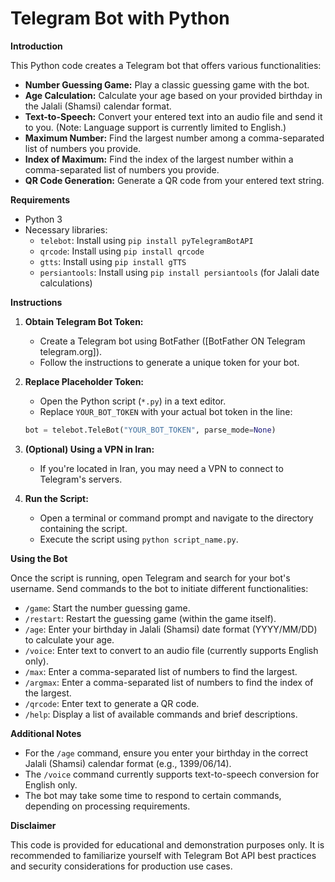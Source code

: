 # Telegram Bot with Python

**Introduction**

This Python code creates a Telegram bot that offers various functionalities:

- **Number Guessing Game:** Play a classic guessing game with the bot.
- **Age Calculation:** Calculate your age based on your provided birthday in the Jalali (Shamsi) calendar format.
- **Text-to-Speech:** Convert your entered text into an audio file and send it to you. (Note: Language support is currently limited to English.)
- **Maximum Number:** Find the largest number among a comma-separated list of numbers you provide.
- **Index of Maximum:** Find the index of the largest number within a comma-separated list of numbers you provide.
- **QR Code Generation:** Generate a QR code from your entered text string.

**Requirements**

- Python 3
- Necessary libraries:
    - `telebot`: Install using `pip install pyTelegramBotAPI`
    - `qrcode`: Install using `pip install qrcode`
    - `gtts`: Install using `pip install gTTS`
    - `persiantools`: Install using `pip install persiantools` (for Jalali date calculations)

**Instructions**

1. **Obtain Telegram Bot Token:**
   - Create a Telegram bot using BotFather ([BotFather ON Telegram telegram.org]).
   - Follow the instructions to generate a unique token for your bot.

2. **Replace Placeholder Token:**
   - Open the Python script (`*.py`) in a text editor.
   - Replace `YOUR_BOT_TOKEN` with your actual bot token in the line:

   ```python
   bot = telebot.TeleBot("YOUR_BOT_TOKEN", parse_mode=None)
   ```

3. **(Optional) Using a VPN in Iran:**
   - If you're located in Iran, you may need a VPN to connect to Telegram's servers.

4. **Run the Script:**
   - Open a terminal or command prompt and navigate to the directory containing the script.
   - Execute the script using `python script_name.py`.

**Using the Bot**

Once the script is running, open Telegram and search for your bot's username. Send commands to the bot to initiate different functionalities:

- `/game`: Start the number guessing game.
- `/restart`: Restart the guessing game (within the game itself).
- `/age`: Enter your birthday in Jalali (Shamsi) date format (YYYY/MM/DD) to calculate your age.
- `/voice`: Enter text to convert to an audio file (currently supports English only).
- `/max`: Enter a comma-separated list of numbers to find the largest.
- `/argmax`: Enter a comma-separated list of numbers to find the index of the largest.
- `/qrcode`: Enter text to generate a QR code.
- `/help`: Display a list of available commands and brief descriptions.

**Additional Notes**

- For the `/age` command, ensure you enter your birthday in the correct Jalali (Shamsi) calendar format (e.g., 1399/06/14).
- The `/voice` command currently supports text-to-speech conversion for English only.
- The bot may take some time to respond to certain commands, depending on processing requirements.

**Disclaimer**

This code is provided for educational and demonstration purposes only. It is recommended to familiarize yourself with Telegram Bot API best practices and security considerations for production use cases.
